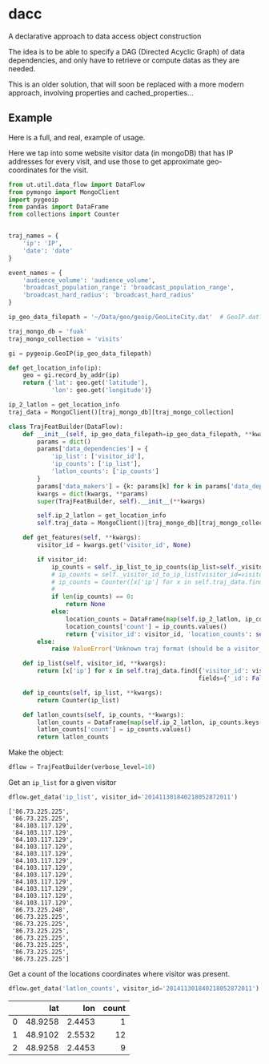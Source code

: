 
# dacc
A declarative approach to data access object construction

The idea is to be able to specify a DAG (Directed Acyclic Graph) of data 
dependencies, and only have to retrieve or compute datas as they are needed. 

This is an older solution, that will soon be replaced with a more modern approach, 
involving properties and cached_properties...

## Example

Here is a full, and real, example of usage.

Here we tap into some website visitor data (in mongoDB) that has IP addresses for every visit, 
and use those to get approximate geo-coordinates for the visit.

```python
from ut.util.data_flow import DataFlow
from pymongo import MongoClient
import pygeoip
from pandas import DataFrame
from collections import Counter


traj_names = {
    'ip': 'IP',
    'date': 'date'
}

event_names = {
    'audience_volume': 'audience_volume',
    'broadcast_population_range': 'broadcast_population_range',
    'broadcast_hard_radius': 'broadcast_hard_radius'
}

ip_geo_data_filepath = '~/Data/geo/geoip/GeoLiteCity.dat'  # GeoIP.dat?

traj_mongo_db = 'fuak'
traj_mongo_collection = 'visits'

gi = pygeoip.GeoIP(ip_geo_data_filepath)

def get_location_info(ip):
    geo = gi.record_by_addr(ip)
    return {'lat': geo.get('latitude'),
            'lon': geo.get('longitude')}

ip_2_latlon = get_location_info
traj_data = MongoClient()[traj_mongo_db][traj_mongo_collection]

class TrajFeatBuilder(DataFlow):
    def __init__(self, ip_geo_data_filepath=ip_geo_data_filepath, **kwargs):
        params = dict()
        params['data_dependencies'] = {
            'ip_list': ['visitor_id'], 
            'ip_counts': ['ip_list'], 
            'latlon_counts': ['ip_counts']
        }
        params['data_makers'] = {k: params[k] for k in params['data_dependencies'].keys() if k in params.keys()}
        kwargs = dict(kwargs, **params)
        super(TrajFeatBuilder, self).__init__(**kwargs)

        self.ip_2_latlon = get_location_info
        self.traj_data = MongoClient()[traj_mongo_db][traj_mongo_collection]

    def get_features(self, **kwargs):
        visitor_id = kwargs.get('visitor_id', None)

        if visitor_id:
            ip_counts = self._ip_list_to_ip_counts(ip_list=self._visitor_id_to_ip_list(visitor_id=visitor_id))
            # ip_counts = self._visitor_id_to_ip_list(visitor_id=visitor_id)
            # ip_counts = Counter([x['ip'] for x in self.traj_data.find({'visitor_id': visitor_id},
            #                                                           fields={'_id': False, 'ip': True})])
            if len(ip_counts) == 0:
                return None
            else:
                location_counts = DataFrame(map(self.ip_2_latlon, ip_counts.keys()))
                location_counts['count'] = ip_counts.values()
                return {'visitor_id': visitor_id, 'location_counts': self._ip_counts_to_latlon_counts(ip_counts)}
        else:
            raise ValueError('Unknown traj format (should be a visitor_id)')

    def ip_list(self, visitor_id, **kwargs):
        return [x['ip'] for x in self.traj_data.find({'visitor_id': visitor_id},
                                                     fields={'_id': False, 'ip': True})]

    def ip_counts(self, ip_list, **kwargs):
        return Counter(ip_list)

    def latlon_counts(self, ip_counts, **kwargs):
        latlon_counts = DataFrame(map(self.ip_2_latlon, ip_counts.keys()))
        latlon_counts['count'] = ip_counts.values()
        return latlon_counts


```

Make the object:

```python
dflow = TrajFeatBuilder(verbose_level=10)

```

Get an `ip_list` for a given visitor

```python
dflow.get_data('ip_list', visitor_id='201411301840218052872011')
```

```
['86.73.225.225',
 '86.73.225.225',
 '84.103.117.129',
 '84.103.117.129',
 '84.103.117.129',
 '84.103.117.129',
 '84.103.117.129',
 '84.103.117.129',
 '84.103.117.129',
 '84.103.117.129',
 '84.103.117.129',
 '84.103.117.129',
 '84.103.117.129',
 '84.103.117.129',
 '86.73.225.248',
 '86.73.225.225',
 '86.73.225.225',
 '86.73.225.225',
 '86.73.225.225',
 '86.73.225.225',
 '86.73.225.225',
 '86.73.225.225']
```
Get a count of the locations coordinates where visitor was present.

```python
dflow.get_data('latlon_counts', visitor_id='201411301840218052872011')
```

|    |     lat |    lon |   count |
|---:|--------:|-------:|--------:|
|  0 | 48.9258 | 2.4453 |       1 |
|  1 | 48.9102 | 2.5532 |      12 |
|  2 | 48.9258 | 2.4453 |       9 |
